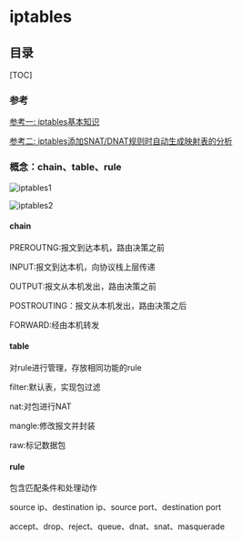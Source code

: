 # iptables

## 目录

[TOC]

### 参考

[参考一: iptables基本知识](https://kuring.me/post/iptables/)

[参考二: iptables添加SNAT/DNAT规则时自动生成映射表的分析](https://zhuanlan.zhihu.com/p/60172686)

### 概念：chain、table、rule

![iptables1](https://raw.githubusercontent.com/Abug0/Typora-Pics/master/pics/Typora20200817195020.png)

![iptables2](https://raw.githubusercontent.com/Abug0/Typora-Pics/master/pics/Typora20200817195832.png)

#### chain

PREROUTNG:报文到达本机，路由决策之前

INPUT:报文到达本机，向协议栈上层传递

OUTPUT:报文从本机发出，路由决策之前

POSTROUTING：报文从本机发出，路由决策之后

FORWARD:经由本机转发

#### table

对rule进行管理，存放相同功能的rule

filter:默认表，实现包过滤

nat:对包进行NAT

mangle:修改报文并封装

raw:标记数据包

#### rule

包含匹配条件和处理动作

source ip、destination ip、source port、destination port

accept、drop、reject、queue、dnat、snat、masquerade







